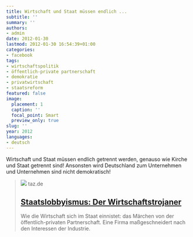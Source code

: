 ```yaml
---
title: Wirtschaft und Staat müssen endlich ...
subtitle: ''
summary: ''
authors:
- admin
date: 2012-01-30
lastmod: 2012-01-30 16:54:39+01:00
categories:
- facebook
tags:
- wirtschaftspolitik
- öffentlich-private partnerschaft
- demokratie
- privatwirtschaft
- staatsreform
featured: false
image:
  placement: 1
  caption: ''
  focal_point: Smart
  preview_only: true
slug: ''
year: 2012
languages:
- deutsch
---
```


Wirtschaft und Staat müssen endlich getrennt werden, genauso wie Kirche und Staat getrennt sind! Ansonsten wird Deutschland zum Unternehmen und Unternehmen sind nicht demokratisch!
> [![](https://taz.de/picture/230061/948/elbphilharmonie_wirtschaftstrojaner.jpg)](http://www.taz.de/!86563/)
> taz.de
> ## [Staatslobbyismus: Der Wirtschaftstrojaner](http://www.taz.de/!86563/)
>
>Wie die Wirtschaft sich im Staat einnistet: das Märchen von der öffentlich-privaten Partnerschaft. Eine Firma maßgeschneidert nach den Interessen der Industrie.